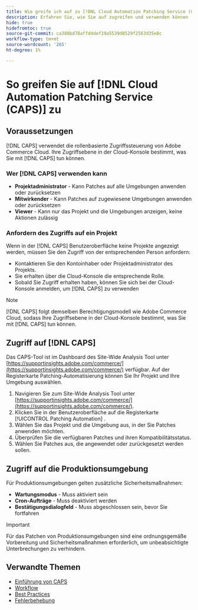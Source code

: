 ```yaml
---
title: Wie greife ich auf zu [!DNL Cloud Automation Patching Service (CAPS)]
description: Erfahren Sie, wie Sie auf zugreifen und verwenden können [!DNL Cloud Automation Patching Service (CAPS)]
hide: true
hidefromtoc: true
source-git-commit: ca388bd78affd4def19a5539d8529f2563d35e8c
workflow-type: tm+mt
source-wordcount: '265'
ht-degree: 1%

---
```


# So greifen Sie auf [!DNL Cloud Automation Patching Service (CAPS)] zu

## Voraussetzungen

[!DNL CAPS] verwendet die rollenbasierte Zugriffssteuerung von Adobe Commerce Cloud. Ihre Zugriffsebene in der Cloud-Konsole bestimmt, was Sie mit [!DNL CAPS] tun können.

### Wer [!DNL CAPS] verwenden kann

* **Projektadministrator** - Kann Patches auf alle Umgebungen anwenden oder zurücksetzen
* **Mitwirkender** - Kann Patches auf zugewiesene Umgebungen anwenden oder zurücksetzen
* **Viewer** - Kann nur das Projekt und die Umgebungen anzeigen, keine Aktionen zulässig

### Anfordern des Zugriffs auf ein Projekt

Wenn in der [!DNL CAPS] Benutzeroberfläche keine Projekte angezeigt werden, müssen Sie den Zugriff von der entsprechenden Person anfordern:

* Kontaktieren Sie den Kontoinhaber oder Projektadministrator des Projekts.
* Sie erhalten über die Cloud-Konsole die entsprechende Rolle.
* Sobald Sie Zugriff erhalten haben, können Sie sich bei der Cloud-Konsole anmelden, um [!DNL CAPS] zu verwenden

>[!NOTE]
>
>[!DNL CAPS] folgt demselben Berechtigungsmodell wie Adobe Commerce Cloud, sodass Ihre Zugriffsebene in der Cloud-Konsole bestimmt, was Sie mit [!DNL CAPS] tun können.

## Zugriff auf [!DNL CAPS]

Das CAPS-Tool ist im Dashboard des Site-Wide Analysis Tool unter [https://supportinsights.adobe.com/commerce/](https://supportinsights.adobe.com/commerce/) verfügbar. Auf der Registerkarte Patching-Automatisierung können Sie Ihr Projekt und Ihre Umgebung auswählen.

1. Navigieren Sie zum Site-Wide Analysis Tool unter [https://supportinsights.adobe.com/commerce/](https://supportinsights.adobe.com/commerce/).
1. Klicken Sie in der Benutzeroberfläche auf die Registerkarte [!UICONTROL Patching Automation] .
1. Wählen Sie das Projekt und die Umgebung aus, in der Sie Patches anwenden möchten.
1. Überprüfen Sie die verfügbaren Patches und ihren Kompatibilitätsstatus.
1. Wählen Sie Patches aus, die angewendet oder zurückgesetzt werden sollen.

## Zugriff auf die Produktionsumgebung

Für Produktionsumgebungen gelten zusätzliche Sicherheitsmaßnahmen:

* **Wartungsmodus** - Muss aktiviert sein
* **Cron-Aufträge** - Muss deaktiviert werden
* **Bestätigungsdialogfeld** - Muss abgeschlossen sein, bevor Sie fortfahren

>[!IMPORTANT]
>
>Für das Patchen von Produktionsumgebungen sind eine ordnungsgemäße Vorbereitung und Sicherheitsmaßnahmen erforderlich, um unbeabsichtigte Unterbrechungen zu verhindern.

## Verwandte Themen

* [Einführung von CAPS](intro.md)
* [Workflow](workflow.md)
* [Best Practices](best-practices.md)
* [Fehlerbehebung](troubleshooting.md)
